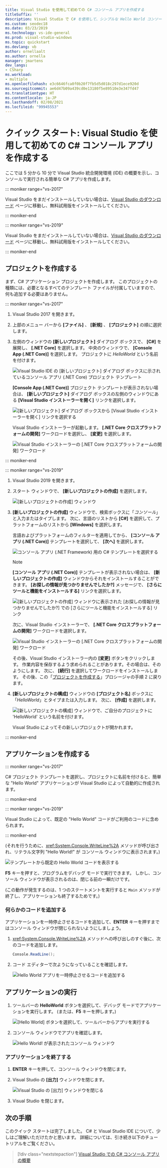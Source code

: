```yaml
---
title: Visual Studio を使用して初めての C# コンソール アプリを作成する
titleSuffix: ''
description: Visual Studio で C# を使用して、シンプルな Hello World コンソール アプリを作成する方法について、ステップ バイ ステップで説明します。
ms.custom: seodec18
ms.date: 03/23/2019
ms.technology: vs-ide-general
ms.prod: visual-studio-windows
ms.topic: quickstart
ms.devlang: vb
author: ornellaalt
ms.author: ornella
manager: jmartens
dev_langs:
- CSharp
ms.workload:
- multiple
ms.openlocfilehash: e3c6646fca0f0b20f7fb5d5d018c297d1ece920d
ms.sourcegitcommit: ae6d47b09a439cd0e13180f5e89510e3e347fd47
ms.translationtype: HT
ms.contentlocale: ja-JP
ms.lasthandoff: 02/08/2021
ms.locfileid: "99945553"
---
```

# <a name="quickstart-use-visual-studio-to-create-your-first-c-console-app"></a>クイック スタート: Visual Studio を使用して初めての C# コンソール アプリを作成する

ここでは 5 分から 10 分で Visual Studio 統合開発環境 (IDE) の概要を示し、コンソールで実行される簡単な C# アプリを作成します。

::: moniker range="vs-2017"

Visual Studio をまだインストールしていない場合は、[Visual Studio のダウンロード](https://visualstudio.microsoft.com/vs/older-downloads/?utm_medium=microsoft&utm_source=docs.microsoft.com&utm_campaign=vs+2017+download) ページに移動し、無料試用版をインストールしてください。

::: moniker-end

::: moniker range="vs-2019"

Visual Studio をまだインストールしていない場合は、[Visual Studio のダウンロード](https://visualstudio.microsoft.com/downloads) ページに移動し、無料試用版をインストールしてください。

::: moniker-end

## <a name="create-a-project"></a>プロジェクトを作成する

まず、C# アプリケーション プロジェクトを作成します。 このプロジェクトの種類には、必要となるすべてのテンプレート ファイルが付属していますので、何も追加する必要はありません。

::: moniker range="vs-2017"

1. Visual Studio 2017 を開きます。

2. 上部のメニュー バーから **[ファイル]** 、 **[新規]** 、 **[プロジェクト]** の順に選択します。

3. 左側のウィンドウの **[新しいプロジェクト]** ダイアログ ボックスで、 **[C#]** を展開し、 **[.NET Core]** を選択します。 中央のウィンドウで、 **[Console App (.NET Core)]** を選択します。 プロジェクトに *HelloWorld* という名前を付けます。

   ![Visual Studio IDE の [新しいプロジェクト] ダイアログ ボックスに示されているコンソール アプリ (.NET Core) プロジェクト テンプレート](../ide/media/new-project-csharp-dotnetcore-helloworld-console-app.png)

     **[Console App (.NET Core)]** プロジェクト テンプレートが表示されない場合は、 **[新しいプロジェクト]** ダイアログ ボックスの左側のウィンドウにある **[Visual Studio インストーラーを開く]** リンクを選択します。

   ![[新しいプロジェクト] ダイアログ ボックスから [Visual Studio インストーラーを開く] リンクを選択する](../ide/media/csharp-open-visual-studio-installer-hello-world.png)

     Visual Studio インストーラーが起動します。 **[.NET Core クロスプラットフォームの開発]** ワークロードを選択し、 **[変更]** を選択します。

     ![Visual Studio インストーラーの [.NET Core クロスプラットフォームの開発] ワークロード](../ide/media/dot-net-core-xplat-dev-workload.png)

::: moniker-end

::: moniker range="vs-2019"

1. Visual Studio 2019 を開きます。

1. スタート ウィンドウで、 **[新しいプロジェクトの作成]** を選択します。

   ![[新しいプロジェクトの作成] ウィンドウ](../get-started/media/vs-2019/create-new-project-dark-theme.png)

1. **[新しいプロジェクトの作成]** ウィンドウで、検索ボックスに「*コンソール*」と入力またはタイプします。 次に、言語のリストから **[C#]** を選択して、プラットフォームのリストから **[Windows]** を選択します。 

   言語およびプラットフォームのフィルターを適用してから、 **[コンソール アプリ (.NET Core)]** テンプレートを選択して、 **[次へ]** を選択します。

   ![コンソール アプリ (.NET Framework) 用の C# テンプレートを選択する](../get-started/csharp/media/vs-2019/csharp-create-new-project-search-console-net-core-filtered.png)

   > [!NOTE]
   > **[コンソール アプリ (.NET Core)]** テンプレートが表示されない場合は、 **[新しいプロジェクトの作成]** ウィンドウからそれをインストールすることができます。 **[お探しの情報が見つかりませんでしたか?]** メッセージで、 **[さらにツールと機能をインストールする]** リンクを選択します。
   >
   > ![[新しいプロジェクトの作成] ウィンドウに表示された [お探しの情報が見つかりませんでしたか?] での [さらにツールと機能をインストールする] リンク](../get-started/media/vs-2019/not-finding-what-looking-for.png) 
   > 
   > 次に、Visual Studio インストーラーで、 **[.NET Core クロスプラットフォームの開発]** ワークロードを選択します。
   >
   > ![Visual Studio インストーラーの [.NET Core クロスプラットフォームの開発] ワークロード](./media/dot-net-core-xplat-dev-workload.png)
   >
   > その後、Visual Studio インストーラー内の **[変更]** ボタンをクリックします。 作業内容を保存するよう求められることがあります。その場合は、そのようにします。 次に、 **[続行]** を選択してワークロードをインストールします。 その後、この「[プロジェクトを作成する](#create-a-project)」プロシージャの手順 2 に戻ります。

1. **[新しいプロジェクトの構成]** ウィンドウの **[プロジェクト名]** ボックスに「*HelloWorld*」とタイプまたは入力します。 次に、 **[作成]** を選択します。

   ![[新しいプロジェクトの構成] ウィンドウで、ご自分のプロジェクトに 'HelloWorld' という名前を付けます。](../get-started/csharp/media/vs-2019/csharp-name-your-helloworld-project.png)

   Visual Studio によってその新しいプロジェクトが開かれます。
   
::: moniker-end

## <a name="create-the-application"></a>アプリケーションを作成する

::: moniker range="vs-2017"

C# プロジェクト テンプレートを選択し、プロジェクトに名前を付けると、簡単な "Hello World" アプリケーションが Visual Studio によって自動的に作成されます。

::: moniker-end

::: moniker range="vs-2019"

Visual Studio によって、既定の "Hello World" コードがご利用のコードに含められます。

::: moniker-end

(それを行うために、<xref:System.Console.WriteLine%2A> メソッドが呼び出され、リテラル文字列 "Hello World!" が コンソール ウィンドウに表示されます。)

   ![テンプレートから既定の Hello World コードを表示する](../ide/media/csharp-console-helloworld-template.png)

**F5** キーを押すと、プログラムをデバッグ モードで実行できます。 しかし、コンソール ウィンドウが表示されるのは、閉じる前の一瞬だけです。

(この動作が発生するのは、1 つのステートメントを実行すると `Main` メソッドが終了し、アプリケーションも終了するためです。)

### <a name="add-some-code"></a>何らかのコードを追加する

アプリケーションを一時停止させるコードを追加して、**ENTER** キーを押すまではコンソール ウィンドウが閉じられないようにしましょう。

1. <xref:System.Console.WriteLine%2A> メソッドへの呼び出しのすぐ後に、次のコードを追加します。

   ```csharp
   Console.ReadLine();
   ```

1. コード エディターで次ようになっていることを確認します。

   ![Hello World アプリを一時停止させるコードを追加する](../ide/media/csharp-console-helloworld-add-code.png)

## <a name="run-the-application"></a>アプリケーションの実行

1. ツールバーの **HelloWorld** ボタンを選択して、デバッグ モードでアプリケーションを実行します。 (または、**F5** キーを押します。)

   ![[Hello World] ボタンを選択して、ツールバーからアプリを実行する](../ide/media/csharp-console-hello-world-button.png)

1. コンソール ウィンドウでアプリを確認します。

   ![Hello World! が表示されたコンソール ウィンドウ](../ide/media/csharp-console-hello-world.png)

### <a name="close-the-application"></a>アプリケーションを終了する

1. **ENTER** キーを押して、コンソール ウィンドウを閉じます。

1. Visual Studio の **[出力]** ウィンドウを閉じます。

   ![Visual Studio の [出力] ウィンドウを閉じる](../ide/media/csharp-hello-world-close-output-pane.png)

1. Visual Studio を閉じます。

## <a name="next-steps"></a>次の手順

このクイック スタートは完了しました。 C# と Visual Studio IDE について、少しはご理解いただけたかと思います。 詳細については、引き続き以下のチュートリアルをご覧ください。

> [!div class="nextstepaction"]
> [Visual Studio での C# コンソール アプリの概要](../get-started/csharp/tutorial-console.md)
